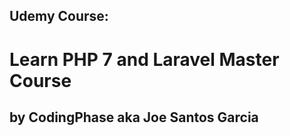 ## Udemy Course: 
# Learn PHP 7 and Laravel Master Course 
## by CodingPhase aka Joe Santos Garcia 

